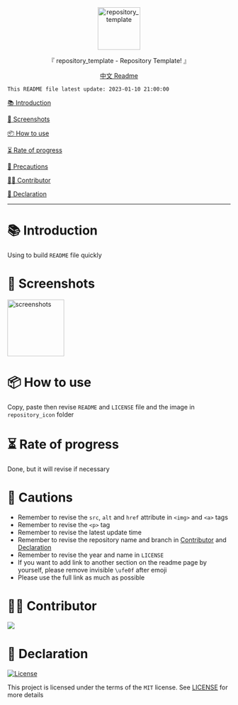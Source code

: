 <div align="center">
  <img width="96" alt="repository_template" src="https://raw.githubusercontent.com/Cierra-Runis/repository_template/master/repository_icon/icon.svg">
  <p>『 repository_template - Repository Template! 』</p>
  <a href="https://github.com/Cierra-Runis/repository_template/blob/master/README.md">中文 Readme</a>
</div>

`This README file latest update: 2023-01-10 21:00:00`

[📚 Introduction](#-Introduction)

[📸 Screenshots](#-Screenshots)

[📦 How to use](#-How-to-use)

[⏳ Rate of progress](#-Rate-of-progress)

[📌 Precautions](#-Precautions)

[🧑‍💻 Contributor](#-Contributor)

[🔦 Declaration](#-Declaration)

---

# 📚 Introduction

Using to build `README` file quickly

# 📸 Screenshots

<img width="128" alt="screenshots" src="https://raw.githubusercontent.com/Cierra-Runis/repository_template/master/repository_icon/icon.svg">

# 📦 How to use

Copy, paste then revise `README` and `LICENSE` file and the image in `repository_icon` folder

# ⏳ Rate of progress

Done, but it will revise if necessary

# 📌 Cautions

- Remember to revise the `src`, `alt` and `href` attribute in `<img>` and `<a>` tags
- Remember to revise the `<p>` tag
- Remember to revise the latest update time
- Remember to revise the repository name and branch in [Contributor](#-Contributor) and [Declaration](#-Declaration)
- Remember to revise the year and name in `LICENSE`
- If you want to add link to another section on the readme page by yourself, please remove invisible `\ufe0f` after emoji
- Please use the full link as much as possible

# 🧑‍💻 Contributor

<a href="https://github.com/Cierra-Runis/repository_template/graphs/contributors">
  <img src="https://contrib.rocks/image?repo=Cierra-Runis/repository_template" />
</a>

# 🔦 Declaration

[![License](https://img.shields.io/github/license/Cierra-Runis/repository_template)](https://github.com/Cierra-Runis/repository_template/blob/master/LICENSE)

This project is licensed under the terms of the `MIT` license. See [LICENSE](https://github.com/Cierra-Runis/repository_template/blob/master/LICENSE) for more details
